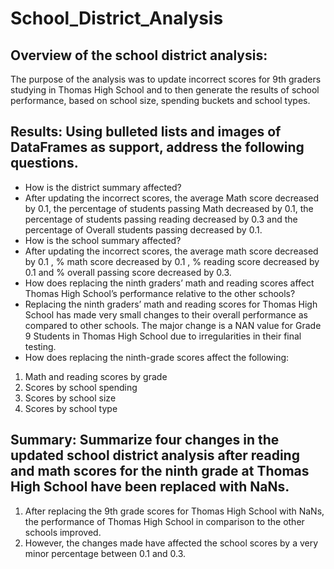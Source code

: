# School_District_Analysis
## Overview of the school district analysis: 
The purpose of the analysis was to update incorrect scores for 9th graders studying in Thomas High School and to then generate the results of school performance, based on school size, spending buckets and school types. 

## Results: Using bulleted lists and images of DataFrames as support, address the following questions.

- How is the district summary affected?
- After updating the incorrect scores, the average Math score decreased by 0.1, the percentage of students passing Math decreased by 0.1, the percentage of students passing reading decreased by 0.3 and the percentage of Overall students passing decreased by 0.1.
- How is the school summary affected?
- After updating the incorrect scores, the average math score decreased by 0.1 , % math score decreased by 0.1 , % reading score decreased by 0.1 and % overall passing score decreased by 0.3.
- How does replacing the ninth graders’ math and reading scores affect Thomas High School’s performance relative to the other schools?
- Replacing the ninth graders’ math and reading scores for Thomas High School has made very small changes to their overall performance as compared to other schools. The major change is a NAN value for Grade 9 Students in Thomas High School due to irregularities in their final testing.
- How does replacing the ninth-grade scores affect the following:
1. Math and reading scores by grade
2. Scores by school spending
3. Scores by school size
4. Scores by school type
## Summary: Summarize four changes in the updated school district analysis after reading and math scores for the ninth grade at Thomas High School have been replaced with NaNs.
1. After replacing the 9th grade scores for Thomas High School with NaNs, the performance of Thomas High School in comparison to the other schools improved. 
2. However, the changes made have affected the school scores by a very minor percentage between 0.1 and 0.3.
